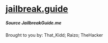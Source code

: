 # [jailbreak.guide](https://jailbreakguide.tk)
##### Source JailbreakGuide.me
Brought to you by: That_Kidd; Raizo; TheHacker
